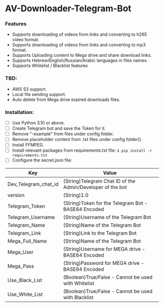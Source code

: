# AV-Downloader-Telegram-Bot

### Features
- Supports downloading of videos from links and converting to h265 video format.
- Supports downloading of videos from links and converting to mp3 format.
- Supports Uploading content to Mega drive and share download links.
- Supports Hebrew/English/Russian/Arabic languages in files names.
- Supports Whitelist / Blacklist features

### TBD:
- AWS S3 support.
- Local file sending support.
- Auto delete from Mega drive expired downloads files.

### Installation:

- [ ] Use Python 3.10 or above.
- [ ] Create Telegram bot and save the Token for it.
- [ ] Remove "-example" from files under config folder.
- [ ] Remove placeholder content from .txt files under config folder(<PLACE HOLDER>). 
- [ ] Install FFMPEG.
- [ ] Install relevant packages from requirements.txt file:
`$ pip install -r requirements.txt`
- [ ] Configure the secret.json file:

| Key                   | Value                                                      |
| ---------             |------------------------------------------------------------|
| Dev_Telegram_chat_id  | (String)Telegram Chat ID of the Admin/Developer of the bot |
| version               | (String)1.0                                                |
| Telegram_Token        | (String)Token for the Telegram Bot - BASE64 Encoded        |
| Telegram_Username     | (String)Username of the Telegram Bot                       |
| Telegram_Name         | (String)Name of the Telegram Bot                           |
| Telegram_Link         | (String)Link to the Telegram Bot                           |
| Mega_Full_Name        | (String)Name of the Telegram Bot                           |
| Mega_User             | (String)Username for MEGA drive - BASE64 Encoded           |
| Mega_Pass             | (String)Password for MEGA drive - BASE64 Encoded           |
| Use_Black_List        | (Boolean)True/False - Cannot be used with Whitelist        |
| Use_White_List        | (Boolean)True/False - Cannot be used with Blacklist        |